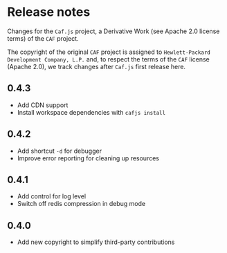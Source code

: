 # Release notes

Changes for the `Caf.js` project, a Derivative Work (see Apache 2.0 license terms) of the `CAF` project.

The  copyright of the original `CAF` project is assigned to `Hewlett-Packard Development Company, L.P.` and, to respect the terms of the `CAF` license (Apache 2.0), we track changes after `Caf.js` first release here.

## 0.4.3
- Add CDN support
- Install workspace dependencies with `cafjs install`

## 0.4.2
 - Add shortcut `-d` for debugger
 - Improve error reporting for cleaning up resources

## 0.4.1
 - Add control for log level
 - Switch off redis compression in debug mode

## 0.4.0
 - Add new copyright to simplify third-party contributions
